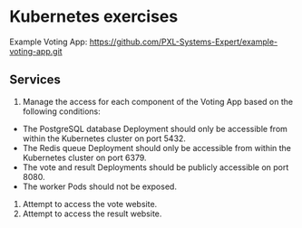 # Kubernetes exercises

Example Voting App:
https://github.com/PXL-Systems-Expert/example-voting-app.git

## Services

1. Manage the access for each component of the Voting App based on the following conditions:
  - The PostgreSQL database Deployment should only be accessible from within the Kubernetes cluster on port 5432.
  - The Redis queue Deployment should only be accessible from within the Kubernetes cluster on port 6379.
  - The vote and result Deployments should be publicly accessible on port 8080.
  - The worker Pods should not be exposed.
1. Attempt to access the vote website.
1. Attempt to access the result website.
